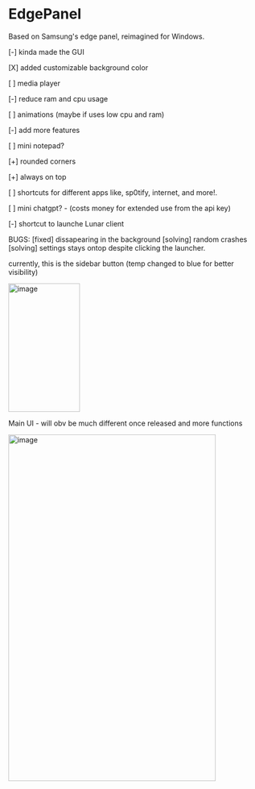 # EdgePanel


Based on Samsung's edge panel, reimagined for Windows.




[-] kinda made the GUI

[X] added customizable background color

[ ] media player

[-] reduce ram and cpu usage

[ ] animations (maybe if uses low cpu and ram)

[-] add more features

[ ] mini notepad? 

[+] rounded corners

[+] always on top

[ ] shortcuts for different apps like, sp0tify, internet, and more!.

[ ] mini chatgpt? - (costs money for extended use from the api key)

[-] shortcut to launche Lunar client





BUGS:
[fixed] dissapearing in the background
[solving] random crashes 
[solving] settings stays ontop despite clicking the launcher.





 currently, this is the sidebar button (temp changed to blue for better visibility) 
 
 <img width="142" height="255" alt="image" src="https://github.com/user-attachments/assets/e7e03231-a842-4d80-9d72-304c7b3cbe54" />


 Main UI - will obv be much different once released and more functions

<img width="412" height="688" alt="image" src="https://github.com/user-attachments/assets/27921f58-965b-4f14-a34b-c8b947563733" />

